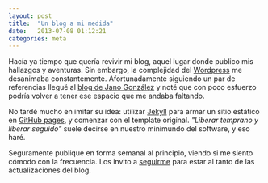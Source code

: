 ```yaml
---
layout: post
title:  "Un blog a mi medida"
date:   2013-07-08 01:12:21
categories: meta
---
```


Hacía ya tiempo que quería revivir mi blog, aquel lugar donde publico mis hallazgos y aventuras. Sin embargo, la complejidad del [Wordpress][wordpress] me desanimaba constantemente. Afortunadamente siguiendo un par de referencias llegué al [blog de Jano González][janoblog] y noté que con poco esfuerzo podría volver a tener ese espacio que me andaba faltando.

No tardé mucho en imitar su idea: utilizar [Jekyll][jekyll] para armar un sitio estático en [GitHub pages][ghpages], y comenzar con el template original. *"Liberar temprano y liberar seguido"* suele decirse en nuestro minimundo del software, y eso haré.

Seguramente publique en forma semanal al principio, viendo si me siento cómodo con la frecuencia. Los invito a [seguirme][followme] para estar al tanto de las actualizaciones del blog.

[wordpress]: http://wordpress.com
[janoblog]:  http://janogonzalez.com
[jekyll]:    http://jekyllrb.com
[ghpages]:   http://pages.github.com
[followme]:  https://twitter.com/intent/follow?screen_name=luke_ar